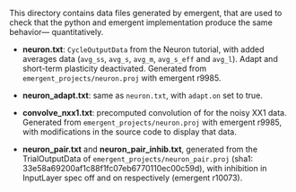 This directory contains data files generated by emergent, that are used to
check that the python and emergent implementation produce the same behavior—
quantitatively.

* **neuron.txt**: `CycleOutputData` from the Neuron tutorial, with added averages data
  (`avg_ss`, `avg_s`, `avg_m`, `avg_s_eff` and `avg_l`). Adapt and short-term plasticity deactivated.
  Generated from `emergent_projects/neuron.proj` with emergent r9985.

* **neuron_adapt.txt**: same as `neuron.txt`, with `adapt.on` set to true.

* **convolve_nxx1.txt**: precomputed convolution of for the noisy XX1 data.
  Generated from `emergent_projects/neuron.proj` with emergent r9985,
  with modifications in the source code to display that data.

* **neuron_pair.txt** and **neuron_pair_inhib.txt**, generated from the
  TrialOutputData of `emergent_projects/neuron_pair.proj` (sha1: 33e58a69200af1c88f1fc07eb6770110ec00c59d),
  with inhibition in InputLayer spec off and on respectively (emergent r10073). 
